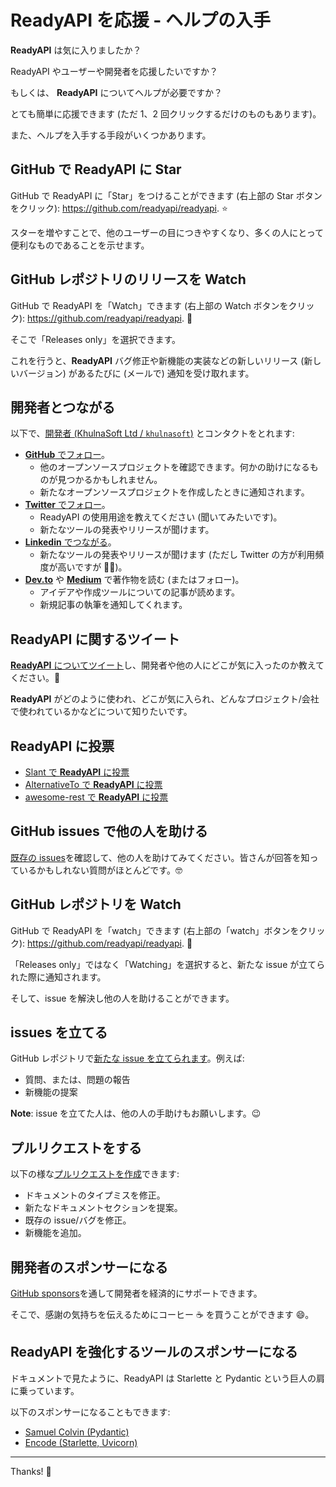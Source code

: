 # ReadyAPI を応援 - ヘルプの入手

**ReadyAPI** は気に入りましたか？

ReadyAPI やユーザーや開発者を応援したいですか？

もしくは、 **ReadyAPI** についてヘルプが必要ですか？

とても簡単に応援できます (ただ 1、2 回クリックするだけのものもあります)。

また、ヘルプを入手する手段がいくつかあります。

## GitHub で **ReadyAPI** に Star

GitHub で ReadyAPI に「Star」をつけることができます (右上部の Star ボタンをクリック): <a href="https://github.com/readyapi/readyapi" class="external-link" target="_blank">https://github.com/readyapi/readyapi</a>. ⭐️

スターを増やすことで、他のユーザーの目につきやすくなり、多くの人にとって便利なものであることを示せます。

## GitHub レポジトリのリリースを Watch

GitHub で ReadyAPI を「Watch」できます (右上部の Watch ボタンをクリック): <a href="https://github.com/readyapi/readyapi" class="external-link" target="_blank">https://github.com/readyapi/readyapi</a>. 👀

そこで「Releases only」を選択できます。

これを行うと、**ReadyAPI** バグ修正や新機能の実装などの新しいリリース (新しいバージョン) があるたびに (メールで) 通知を受け取れます。

## 開発者とつながる

以下で、<a href="https://khulnasoft.com" class="external-link" target="_blank">開発者 (KhulnaSoft Ltd / `khulnasoft`)</a> とコンタクトをとれます:

- <a href="https://github.com/khulnasoft" class="external-link" target="_blank">**GitHub** でフォロー</a>。
  - 他のオープンソースプロジェクトを確認できます。何かの助けになるものが見つかるかもしれません。
  - 新たなオープンソースプロジェクトを作成したときに通知されます。
- <a href="https://twitter.com/khulnasoft" class="external-link" target="_blank">**Twitter** でフォロー</a>。
  - ReadyAPI の使用用途を教えてください (聞いてみたいです)。
  - 新たなツールの発表やリリースが聞けます。
- <a href="https://www.linkedin.com/in/khulnasoft/" class="external-link" target="_blank">**Linkedin** でつながる</a>。
  - 新たなツールの発表やリリースが聞けます (ただし Twitter の方が利用頻度が高いですが 🤷‍♂)。
- <a href="https://dev.to/khulnasoft" class="external-link" target="_blank">**Dev.to**</a> や <a href="https://medium.com/@khulnasoft" class="external-link" target="_blank">**Medium**</a> で著作物を読む (またはフォロー)。
  - アイデアや作成ツールについての記事が読めます。
  - 新規記事の執筆を通知してくれます。

## **ReadyAPI** に関するツイート

<a href="https://twitter.com/compose/tweet?text=I'm loving ReadyAPI because... https://github.com/readyapi/readyapi cc @khulnasoft" class="external-link" target="_blank">**ReadyAPI** についてツイート</a>し、開発者や他の人にどこが気に入ったのか教えてください。🎉

**ReadyAPI** がどのように使われ、どこが気に入られ、どんなプロジェクト/会社で使われているかなどについて知りたいです。

## ReadyAPI に投票

- <a href="https://www.slant.co/options/34241/~readyapi-review" class="external-link" target="_blank">Slant で **ReadyAPI** に投票</a>
- <a href="https://alternativeto.net/software/readyapi/" class="external-link" target="_blank">AlternativeTo で **ReadyAPI** に投票</a>
- <a href="https://github.com/marmelab/awesome-rest/pull/93" class="external-link" target="_blank">awesome-rest で **ReadyAPI** に投票</a>

## GitHub issues で他の人を助ける

<a href="https://github.com/readyapi/readyapi/issues" class="external-link" target="_blank">既存の issues</a>を確認して、他の人を助けてみてください。皆さんが回答を知っているかもしれない質問がほとんどです。🤓

## GitHub レポジトリを Watch

GitHub で ReadyAPI を「watch」できます (右上部の「watch」ボタンをクリック): <a href="https://github.com/readyapi/readyapi" class="external-link" target="_blank">https://github.com/readyapi/readyapi</a>. 👀

「Releases only」ではなく「Watching」を選択すると、新たな issue が立てられた際に通知されます。

そして、issue を解決し他の人を助けることができます。

## issues を立てる

GitHub レポジトリで<a href="https://github.com/readyapi/readyapi/issues/new/choose" class="external-link" target="_blank">新たな issue を立てられます</a>。例えば:

- 質問、または、問題の報告
- 新機能の提案

**Note**: issue を立てた人は、他の人の手助けもお願いします。😉

## プルリクエストをする

以下の様な<a href="https://github.com/readyapi/readyapi" class="external-link" target="_blank">プルリクエストを作成</a>できます:

- ドキュメントのタイプミスを修正。
- 新たなドキュメントセクションを提案。
- 既存の issue/バグを修正。
- 新機能を追加。

## 開発者のスポンサーになる

<a href="https://github.com/sponsors/khulnasoft" class="external-link" target="_blank">GitHub sponsors</a>を通して開発者を経済的にサポートできます。

そこで、感謝の気持ちを伝えるためにコーヒー ☕️ を買うことができます 😄。

## ReadyAPI を強化するツールのスポンサーになる

ドキュメントで見たように、ReadyAPI は Starlette と Pydantic という巨人の肩に乗っています。

以下のスポンサーになることもできます:

- <a href="https://github.com/sponsors/samuelcolvin" class="external-link" target="_blank">Samuel Colvin (Pydantic)</a>
- <a href="https://github.com/sponsors/encode" class="external-link" target="_blank">Encode (Starlette, Uvicorn)</a>

---

Thanks! 🚀
